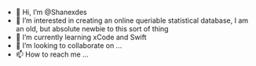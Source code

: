 - 👋 Hi, I’m @Shanexdes
- 👀 I’m interested in creating an online queriable statistical database, I am an old, but absolute newbie to this sort of thing
- 🌱 I’m currently learning xCode and Swift
- 💞️ I’m looking to collaborate on ...
- 📫 How to reach me ...

<!---
Shanexdes/Shanexdes is a ✨ special ✨ repository because its `README.md` (this file) appears on your GitHub profile.
You can click the Preview link to take a look at your changes.
--->
